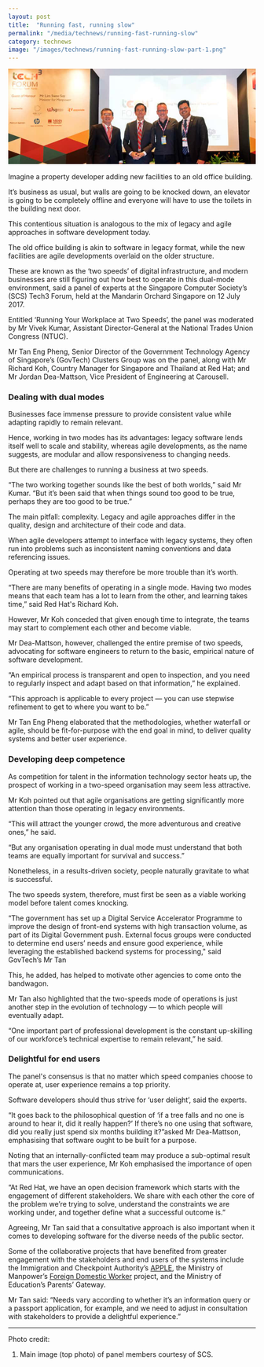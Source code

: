 ```yaml
---
layout: post
title:  "Running fast, running slow"
permalink: "/media/technews/running-fast-running-slow"
category: technews
image: "/images/technews/running-fast-running-slow-part-1.png"
---
```


![Running fast, running slow](/images/technews/running-fast-running-slow-part-1.png)

Imagine a property developer adding new facilities to an old office building.

It’s business as usual, but walls are going to be knocked down, an elevator is going to be completely offline and everyone will have to use the toilets in the building next door.

This contentious situation is analogous to the mix of legacy and agile approaches in software development today.

The old office building is akin to software in legacy format, while the new facilities are agile developments overlaid on the older structure.

These are known as the ‘two speeds’ of digital infrastructure, and modern businesses are still figuring out how best to operate in this dual-mode environment, said a panel of experts at the  Singapore Computer Society’s (SCS) Tech3 Forum, held at the Mandarin Orchard Singapore on 12 July 2017.

Entitled ‘Running Your Workplace at Two Speeds’, the panel was moderated by Mr Vivek Kumar, Assistant Director-General at the National Trades Union Congress (NTUC).

Mr Tan Eng Pheng, Senior Director of the Government Technology Agency of Singapore’s (GovTech) Clusters Group was on the panel, along with Mr Richard Koh, Country Manager for Singapore and Thailand at Red Hat; and Mr Jordan Dea-Mattson, Vice President of Engineering at Carousell.

### **Dealing with dual modes**
Businesses face immense pressure to provide consistent value while adapting rapidly to remain relevant.

Hence, working in two modes has its advantages: legacy software lends itself well to scale and stability, whereas agile developments, as the name suggests, are modular and allow responsiveness to changing needs.

But there are challenges to running a business at two speeds.

“The two working together sounds like the best of both worlds,” said Mr Kumar. “But it’s been said that when things sound too good to be true, perhaps they are too good to be true.”

The main pitfall: complexity. Legacy and agile approaches differ in the quality, design and architecture of their code and data.

When agile developers attempt to interface with legacy systems, they often run into problems such as inconsistent naming conventions and data referencing issues.

Operating at two speeds may therefore be more trouble than it’s worth.

“There are many benefits of operating in a single mode. Having two modes means that each team has a lot to learn from the other, and learning takes time,” said Red Hat's Richard Koh.

However, Mr Koh conceded that given enough time to integrate, the teams may start to complement each other and become viable.

Mr Dea-Mattson, however, challenged the entire premise of two speeds, advocating for software engineers to return to the basic, empirical nature of software development.

“An empirical process is transparent and open to inspection, and you need to regularly inspect and adapt based on that information,” he explained.

“This approach is applicable to every project — you can use stepwise refinement to get to where you want to be.”

Mr Tan Eng Pheng elaborated that the methodologies, whether waterfall or agile, should be fit-for-purpose with the end goal in mind, to deliver quality systems and better user experience.

### **Developing deep competence**
As competition for talent in the information technology sector heats up, the prospect of working in a two-speed organisation may seem less attractive.

Mr Koh pointed out that agile organisations are getting significantly more attention than those operating in legacy environments.

“This will attract the younger crowd, the more adventurous and creative ones,” he said.

“But any organisation operating in dual mode must understand that both teams are equally important for survival and success.”

Nonetheless, in a results-driven society, people naturally gravitate to what is successful.

The two speeds system, therefore, must first be seen as a viable working model before talent comes knocking.

“The government has set up a Digital Service Accelerator  Programme to improve the design of front-end systems with high transaction volume, as part of its Digital Government push. External focus groups were conducted to determine end users’ needs and ensure good experience, while leveraging the established backend systems for processing," said GovTech’s Mr Tan

This, he added, has helped to motivate other agencies to come onto the bandwagon.

Mr Tan also highlighted that the two-speeds mode of operations is just another step in the evolution of technology — to which people will eventually adapt.

“One important part of professional development is the constant up-skilling of our workforce’s technical expertise to remain relevant,” he said.

### **Delightful for end users**
The panel's consensus is that no matter which speed companies choose to operate at, user experience remains a top priority.

Software developers should thus strive for ‘user delight’, said the experts.

“It goes back to the philosophical question of ‘if a tree falls and no one is around to hear it, did it really happen?’ If there’s no one using that software, did you really just spend six months building it?”asked Mr Dea-Mattson, emphasising that software ought to be built for a purpose.

Noting that an internally-conflicted team may produce a sub-optimal result that mars the user experience, Mr Koh emphasised the importance of open communications.

“At Red Hat, we have an open decision framework which starts with the engagement of different stakeholders. We share with each other the core of the problem we’re trying to solve, understand the constraints we are working under, and together define what a successful outcome is.”

Agreeing, Mr Tan said that a consultative approach is also important when it comes to developing software for the diverse needs of the public sector.

Some of the collaborative projects that have benefited from greater engagement with the stakeholders and end users of the systems include the Immigration and Checkpoint Authority’s [APPLE](https://www.ica.gov.sg/esvclandingpage/apples), the Ministry of Manpower’s [Foreign Domestic Worker](https://www.mom.gov.sg/passes-and-permits/work-permit-for-foreign-domestic-worker/apply-for-work-permit) project, and the Ministry of Education’s Parents’ Gateway.

Mr Tan said: “Needs vary according to whether it’s an information query or a passport application, for example, and we need to adjust in consultation with stakeholders to provide a delightful experience.”

---

Photo credit:
1. Main image (top photo) of panel members courtesy of SCS.
